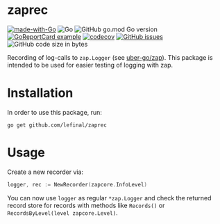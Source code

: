 # zaprec

[![made-with-Go](https://img.shields.io/badge/Made%20with-Go-1f425f.svg)](http://golang.org)
![Go](https://github.com/lefinal/zaprec/workflows/Go/badge.svg?branch=main)
![GitHub go.mod Go version](https://img.shields.io/github/go-mod/go-version/lefinal/zaprec)
[![GoReportCard example](https://goreportcard.com/badge/github.com/lefinal/zaprec)](https://goreportcard.com/report/github.com/lefinal/zaprec)
[![codecov](https://codecov.io/gh/lefinal/zaprec/branch/main/graph/badge.svg?token=ema8Z2HEk5)](https://codecov.io/gh/lefinal/zaprec)
[![GitHub issues](https://img.shields.io/github/issues/lefinal/zaprec)](https://github.com/lefinal/zaprec/issues)
![GitHub code size in bytes](https://img.shields.io/github/languages/code-size/lefinal/zaprec)

Recording of log-calls to `zap.Logger` (see [uber-go/zap](https://github.com/uber-go/zap)). This package is intended to be used for easier testing of logging with zap.

# Installation

In order to use this package, run:

```shell
go get github.com/lefinal/zaprec
```

# Usage

Create a new recorder via:

```go
logger, rec := NewRecorder(zapcore.InfoLevel)
```

You can now use `logger` as regular `*zap.Logger` and check the returned record store for records with methods like `Records()` or `RecordsByLevel(level zapcore.Level)`.